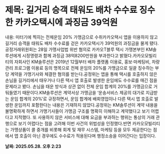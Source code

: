 # **제목: 길거리 승객 태워도 배차 수수료 징수한 카카오택시에 과징금 39억원**

  내용: 미터기에 찍히는 전체운임 20% 가맹금으로 수취카카오택시 앱을 이용하지 않고 길거리 승객을 태워도 배차 수수료를 걷은 카카오택시가 39억원의 과징금을 물게 됐다.공정거래위원회는 28일 가맹사업법 위반 혐의로 카카오T블루 택시 가맹본부인 KM솔루션에게 시정명령과 함께 과징금 38억8200만원을 부과한다고 밝혔다.카카오모빌리티의 자회사인 KM솔루션은 2019년 12월부터 배차 플랫폼 이용료, 홍보·마케팅비, 차량관리 프로그램 이용료 등의 명목으로 전체 운임의 20%를 가맹금으로 일괄 징수하는 부당 계약을 가맹기사와 체결한 혐의를 받는다.공정위는 앱을 통해 택시를 호출하지 않은 손님을 길거리에서 태우거나 다른 택시 앱 호출로 발생한 운임에도 수수료를 매긴 점을 문제라고 봤다. 손님을 태운 방식과 상관 없이 전체 운임 합계의 20%를 가맹금으로 거둬들였기 때문이다.KM솔루션은 계약서상 가맹금을 ‘운송서비스 제공의 대가로 지급받는 운임 합계의 20%’로 규정하면서, 운임 합계에 배회영업이나 다른 택시 앱 호출로 발생한 운임까지 포함한다는 내용은 기재하지 않았다.공정위는 KM솔루션이 계약 내용을 불명확하게 하면서 가맹기사들이 가맹금 구조를 명확히 이해하고 계약했다고 보기 어렵다고 지적했다. 또 사용하지 않은 서비스에 대해 요금을 부과하는 행위는 통상의 거래 관행으로 보기 어렵다는 점을 고려해 이번 사건의 위법성을 인정했다.반면 카카오모빌리티는 가맹상품이 콜 중개를 비롯해 회계 및 재무 시스템, 마케팅 등을 모두 제공한다는 점에서 앱 호출이 아닌 경우에도 수수료가 적용된다며 행정소송을 이어간다는 입장이다.

  **날짜: 2025.05.28. 오후 2:23**